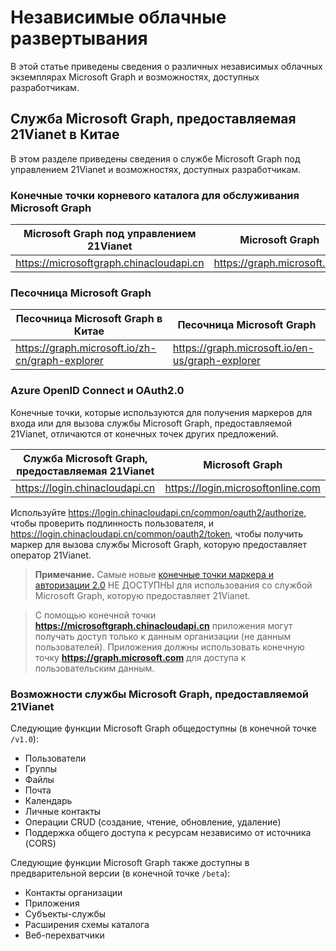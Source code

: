 # <a name="sovereign-cloud-deployments"></a>Независимые облачные развертывания


В этой статье приведены сведения о различных независимых облачных экземплярах Microsoft Graph и возможностях, доступных разработчикам. 


## <a name="microsoft-graph-operated-by-21vianet-in-china"></a>Служба Microsoft Graph, предоставляемая 21Vianet в Китае

В этом разделе приведены сведения о службе Microsoft Graph под управлением 21Vianet и возможностях, доступных разработчикам. 

### <a name="microsoft-graph-service-root-endpoints"></a>Конечные точки корневого каталога для обслуживания Microsoft Graph
| Microsoft Graph под управлением 21Vianet | Microsoft Graph|
|---------------------------|----------------|
| https://microsoftgraph.chinacloudapi.cn | https://graph.microsoft.com|

### <a name="microsoft-graph-explorer"></a>Песочница Microsoft Graph
| Песочница Microsoft Graph в Китае | Песочница Microsoft Graph|
|---------------------------|----------------|
|https://graph.microsoft.io/zh-cn/graph-explorer| https://graph.microsoft.io/en-us/graph-explorer|

### <a name="azure-openid-connect-and-oauth20"></a>Azure OpenID Connect и OAuth2.0
Конечные точки, которые используются для получения маркеров для входа или для вызова службы Microsoft Graph, предоставляемой 21Vianet, отличаются от конечных точек других предложений. 

| Служба Microsoft Graph, предоставляемая 21Vianet | Microsoft Graph|
|---------------------------|----------------|
| https://login.chinacloudapi.cn | https://login.microsoftonline.com|
 
Используйте https://login.chinacloudapi.cn/common/oauth2/authorize, чтобы проверить подлинность пользователя, и https://login.chinacloudapi.cn/common/oauth2/token, чтобы получить маркер для вызова службы Microsoft Graph, которую предоставляет оператор 21Vianet.

> **Примечание.** Самые новые [конечные точки маркера и авторизации 2.0](https://azure.microsoft.com/en-us/documentation/articles/active-directory-appmodel-v2-overview/) НЕ ДОСТУПНЫ для использования со службой Microsoft Graph, которую предоставляет 21Vianet. 

>С помощью конечной точки **https://microsoftgraph.chinacloudapi.cn** приложения могут получать доступ только к данным организации (не данным пользователей). Приложения должны использовать конечную точку **https://graph.microsoft.com** для доступа к пользовательским данным.

### <a name="service-capabilities-offered-by-microsoft-graph-operated-by-21vianet"></a>Возможности службы Microsoft Graph, предоставляемой 21Vianet
Следующие функции Microsoft Graph общедоступны (в конечной точке `/v1.0`):

* Пользователи
* Группы
* Файлы
* Почта
* Календарь
* Личные контакты 
* Операции CRUD (создание, чтение, обновление, удаление)
* Поддержка общего доступа к ресурсам независимо от источника (CORS)

Следующие функции Microsoft Graph также доступны в предварительной версии (в конечной точке `/beta`):

* Контакты организации
* Приложения
* Субъекты-службы
* Расширения схемы каталога
* Веб-перехватчики
